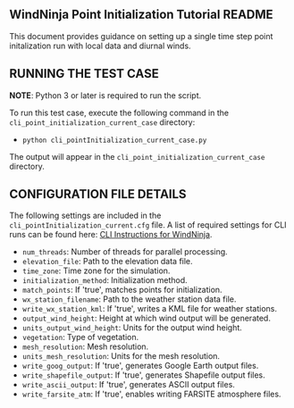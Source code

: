 ## WindNinja Point Initialization Tutorial README

This document provides guidance on setting up a single time step point initalization run with local data and diurnal winds. 
## RUNNING THE TEST CASE

**NOTE**: Python 3 or later is required to run the script.

To run this test case, execute the following command in the `cli_point_initialization_current_case` directory:
- `python cli_pointInitialization_current_case.py`

The output will appear in the `cli_point_initialization_current_case` directory.

## CONFIGURATION FILE DETAILS

The following settings are included in the `cli_pointInitialization_current.cfg` file. A list of required settings for CLI runs can be found here: [CLI Instructions for WindNinja](windninja/doc/CLI_instructions.pdf).


- `num_threads`: Number of threads for parallel processing.
- `elevation_file`: Path to the elevation data file.
- `time_zone`: Time zone for the simulation.
- `initialization_method`: Initialization method.
- `match_points`: If 'true', matches points for initialization.
- `wx_station_filename`: Path to the weather station data file.
- `write_wx_station_kml`: If 'true', writes a KML file for weather stations.
- `output_wind_height`: Height at which wind output will be generated.
- `units_output_wind_height`: Units for the output wind height.
- `vegetation`: Type of vegetation.
- `mesh_resolution`: Mesh resolution.
- `units_mesh_resolution`: Units for the mesh resolution.
- `write_goog_output`: If 'true', generates Google Earth output files.
- `write_shapefile_output`: If 'true', generates Shapefile output files.
- `write_ascii_output`: If 'true', generates ASCII output files.
- `write_farsite_atm`: If 'true', enables writing FARSITE atmosphere files.
